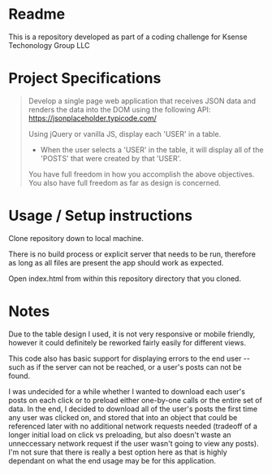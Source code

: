 # Readme
This is a repository developed as part of a coding challenge for Ksense Techonology Group LLC

# Project Specifications
> Develop a single page web application that receives JSON data and renders the data into the DOM using the following API:
> https://jsonplaceholder.typicode.com/
>
> Using jQuery or vanilla JS, display each 'USER' in a table.
> * When the user selects a 'USER' in the table, it will display all of the 'POSTS' that were created by that 'USER'.
>
> You have full freedom in how you accomplish the above objectives. You also have full freedom as far as design is concerned.


# Usage / Setup instructions

Clone repository down to local machine.

There is no build process or explicit server that needs to be run, therefore as long as all files are present the app should work as expected.

Open index.html from within this repository directory that you cloned.


# Notes

Due to the table design I used, it is not very responsive or mobile friendly, however it could definitely be reworked fairly easily for different views.

This code also has basic support for displaying errors to the end user -- such as if the server can not be reached, or a user's posts can not be found.

I was undecided for a while whether I wanted to download each user's posts on each click or to preload either one-by-one calls or the entire set of data. In the end, I decided to download all of the user's posts the first time any user was clicked on, and stored that into an object that could be referenced later with no additional network requests needed (tradeoff of a longer initial load on click vs preloading, but also doesn't waste an unneccessary network request if the user wasn't going to view any posts). I'm not sure that there is really a best option here as that is highly dependant on what the end usage may be for this application.